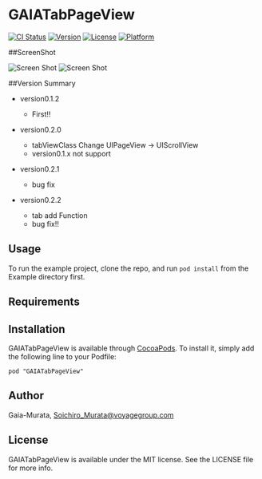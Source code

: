 # GAIATabPageView

[![CI Status](http://img.shields.io/travis/Gaia-Murata/GAIATabPageView.svg?style=flat)](https://travis-ci.org/Gaia-Murata/GAIATabPageView)
[![Version](https://img.shields.io/cocoapods/v/GAIATabPageView.svg?style=flat)](http://cocoadocs.org/docsets/GAIATabPageView)
[![License](https://img.shields.io/cocoapods/l/GAIATabPageView.svg?style=flat)](http://cocoadocs.org/docsets/GAIATabPageView)
[![Platform](https://img.shields.io/cocoapods/p/GAIATabPageView.svg?style=flat)](http://cocoadocs.org/docsets/GAIATabPageView)

##ScreenShot

![Screen Shot](https://cloud.githubusercontent.com/assets/1711925/4669960/add2c49e-5572-11e4-8ccb-d381e5f8040d.gif)
![Screen Shot](https://cloud.githubusercontent.com/assets/1711925/4688767/0cff710a-5691-11e4-9766-241226c265dc.gif)


##Version Summary

- version0.1.2
    - First!!

- version0.2.0
    - tabViewClass Change UIPageView -> UIScrollView
    - version0.1.x not support

- version0.2.1
    - bug fix

- version0.2.2
    - tab add Function 
    - bug fix!!

## Usage

To run the example project, clone the repo, and run `pod install` from the Example directory first.

## Requirements

## Installation

GAIATabPageView is available through [CocoaPods](http://cocoapods.org). To install
it, simply add the following line to your Podfile:

    pod "GAIATabPageView"

## Author

Gaia-Murata, Soichiro_Murata@voyagegroup.com

## License

GAIATabPageView is available under the MIT license. See the LICENSE file for more info.

